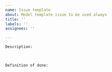 ```yaml
---
name: Issue template
about: Model template issue to be used always
title: ''
labels: ''
assignees: ''

---
```

<!-- Small description of the issue -->
`Description:`

</br>

<!-- Some parameters that define the issue as done -->
`Definition of done:`
